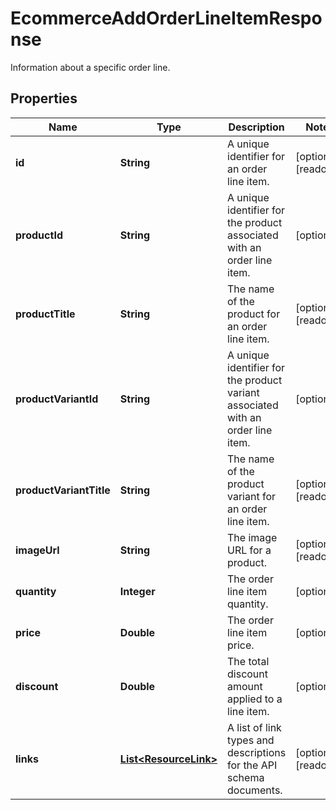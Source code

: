 

# EcommerceAddOrderLineItemResponse

Information about a specific order line.

## Properties

| Name | Type | Description | Notes |
|------------ | ------------- | ------------- | -------------|
|**id** | **String** | A unique identifier for an order line item. |  [optional] [readonly] |
|**productId** | **String** | A unique identifier for the product associated with an order line item. |  [optional] |
|**productTitle** | **String** | The name of the product for an order line item. |  [optional] [readonly] |
|**productVariantId** | **String** | A unique identifier for the product variant associated with an order line item. |  [optional] |
|**productVariantTitle** | **String** | The name of the product variant for an order line item. |  [optional] [readonly] |
|**imageUrl** | **String** | The image URL for a product. |  [optional] [readonly] |
|**quantity** | **Integer** | The order line item quantity. |  [optional] |
|**price** | **Double** | The order line item price. |  [optional] |
|**discount** | **Double** | The total discount amount applied to a line item. |  [optional] |
|**links** | [**List&lt;ResourceLink&gt;**](ResourceLink.md) | A list of link types and descriptions for the API schema documents. |  [optional] [readonly] |



